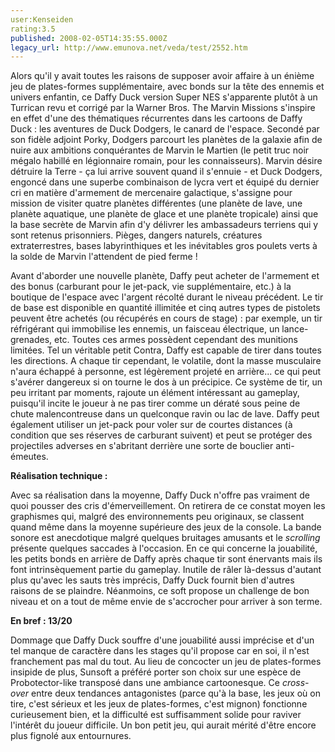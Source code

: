 ```yaml
---
user:Kenseiden
rating:3.5
published: 2008-02-05T14:35:55.000Z
legacy_url: http://www.emunova.net/veda/test/2552.htm
---
```

Alors qu'il y avait toutes les raisons de supposer avoir affaire à un énième jeu de plates-formes supplémentaire, avec bonds sur la tête des ennemis et univers enfantin, ce Daffy Duck version Super NES s'apparente plutôt à un Turrican revu et corrigé par la Warner Bros. The Marvin Missions s'inspire en effet d'une des thématiques récurrentes dans les cartoons de Daffy Duck : les aventures de Duck Dodgers, le canard de l'espace. Secondé par son fidèle adjoint Porky, Dodgers parcourt les planètes de la galaxie afin de nuire aux ambitions conquérantes de Marvin le Martien (le petit truc noir mégalo habillé en légionnaire romain, pour les connaisseurs). Marvin désire détruire la Terre - ça lui arrive souvent quand il s'ennuie - et Duck Dodgers, engoncé dans une superbe combinaison de lycra vert et équipé du dernier cri en matière d'armement de mercenaire galactique, s'assigne pour mission de visiter quatre planètes différentes (une planète de lave, une planète aquatique, une planète de glace et une planète tropicale) ainsi que la base secrète de Marvin afin d'y délivrer les ambassadeurs terriens qui y sont retenus prisonniers. Pièges, dangers naturels, créatures extraterrestres, bases labyrinthiques et les inévitables gros poulets verts à la solde de Marvin l'attendent de pied ferme !  

  

Avant d'aborder une nouvelle planète, Daffy peut acheter de l'armement et des bonus (carburant pour le jet-pack, vie supplémentaire, etc.) à la boutique de l'espace avec l'argent récolté durant le niveau précédent. Le tir de base est disponible en quantité illimitée et cinq autres types de pistolets peuvent être achetés (ou récupérés en cours de stage) : par exemple, un tir réfrigérant qui immobilise les ennemis, un faisceau électrique, un lance-grenades, etc. Toutes ces armes possèdent cependant des munitions limitées. Tel un véritable petit Contra, Daffy est capable de tirer dans toutes les directions. A chaque tir cependant, le volatile, dont la masse musculaire n'aura échappé à personne, est légèrement projeté en arrière... ce qui peut s'avérer dangereux si on tourne le dos à un précipice. Ce système de tir, un peu irritant par moments, rajoute un élément intéressant au gameplay, puisqu'il incite le joueur à ne pas tirer comme un dératé sous peine de chute malencontreuse dans un quelconque ravin ou lac de lave. Daffy peut également utiliser un jet-pack pour voler sur de courtes distances (à condition que ses réserves de carburant suivent) et peut se protéger des projectiles adverses en s'abritant derrière une sorte de bouclier anti-émeutes.  

  

**Réalisation technique :**   

Avec sa réalisation dans la moyenne, Daffy Duck n'offre pas vraiment de quoi pousser des cris d'émerveillement. On retirera de ce constat moyen les graphismes qui, malgré des environnements peu originaux, se classent quand même dans la moyenne supérieure des jeux de la console. La bande sonore est anecdotique malgré quelques bruitages amusants et le _scrolling_ présente quelques saccades à l'occasion. En ce qui concerne la jouabilité, les petits bonds en arrière de Daffy après chaque tir sont énervants mais ils font intrinsèquement partie du gameplay. Inutile de râler là-dessus d'autant plus qu'avec les sauts très imprécis, Daffy Duck fournit bien d'autres raisons de se plaindre. Néanmoins, ce soft propose un challenge de bon niveau et on a tout de même envie de s'accrocher pour arriver à son terme.  

  

**En bref : 13/20**   

Dommage que Daffy Duck souffre d'une jouabilité aussi imprécise et d'un tel manque de caractère dans les stages qu'il propose car en soi, il n'est franchement pas mal du tout. Au lieu de concocter un jeu de plates-formes insipide de plus, Sunsoft a préféré porter son choix sur une espèce de Probotector-like transposé dans une ambiance cartoonesque. Ce _cross-over_ entre deux tendances antagonistes (parce qu'à la base, les jeux où on tire, c'est sérieux et les jeux de plates-formes, c'est mignon) fonctionne curieusement bien, et la difficulté est suffisamment solide pour raviver l'intérêt du joueur difficile. Un bon petit jeu, qui aurait mérité d'être encore plus fignolé aux entournures.